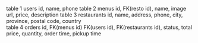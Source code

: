 table 1 users
  id, name, phone
table 2 menus
  id, FK(resto id), name, image url, price, description
table 3 restaurants
  id, name, address, phone, city, province, postal code, country  
table 4 orders
  id, FK(menus id) FK(users id), FK(restaurants id), status, total price, quantity, order time, pickup time
